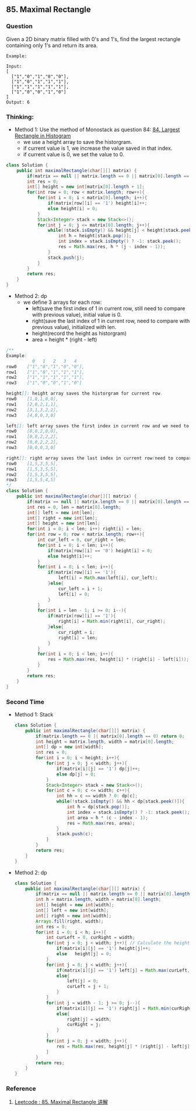 ## 85. Maximal Rectangle

### Question
Given a 2D binary matrix filled with 0's and 1's, find the largest rectangle containing only 1's and return its area.

```
Example:

Input:
[
  ["1","0","1","0","0"],
  ["1","0","1","1","1"],
  ["1","1","1","1","1"],
  ["1","0","0","1","0"]
]
Output: 6
```

### Thinking:
* Method 1: Use the method of Monostack as question 84: [84. Largest Rectangle in Histogram](https://seanforfun.github.io/leetcode/2018/11/07/84.LargestRectangleinHistogram.html)
    * we use a height array to save the historgram.
    * if current value is 1, we increase the value saved in that index.
    * if current value is 0, we set the value to 0.
```Java
class Solution {
    public int maximalRectangle(char[][] matrix) {
        if(matrix == null || matrix.length == 0 || matrix[0].length == 0) return 0;
        int res = 0;
        int[] height = new int[matrix[0].length + 1];
        for(int row = 0; row < matrix.length; row++){
            for(int i = 0; i < matrix[0].length; i++){
                if(matrix[row][i] == '1') height[i]++;
                else height[i] = 0;
            }
            Stack<Integer> stack = new Stack<>();
            for(int j = 0; j <= matrix[0].length; j++){
                while(!stack.isEmpty() && height[j] < height[stack.peek()]){
                    int h = height[stack.pop()];
                    int index = stack.isEmpty() ? -1: stack.peek();
                    res = Math.max(res, h * (j - index - 1));
                }
                stack.push(j);
            }
        }
        return res;
    }
}
```

* Method 2: dp
    * we define 3 arrays for each row: 
        * left(save the first index of 1 in current row, still need to compare with previous value), initial value is 0.
        * right(save the last index of 1 in current row, need to compare with previous value), initialized with len.
        * height(record the height as historgram)
        * area = height * (right - left)
```Java
/**
Example:
          0   1   2   3   4
row0    ["1","0","1","0","0"],
row1    ["1","0","1","1","1"],
row2    ["1","1","1","1","1"],
row3    ["1","0","0","1","0"]

height[]: height array saves the historgram for current row.
row0    [1,0,1,0,0],
row1    [2,0,2,1,1],
row2    [3,1,3,2,2],
row3    [4,0,0,3,0]

left[]: left array saves the first index in current row and we need to compare it with the previous row left array.
row0    [0,0,2,0,0],
row1    [0,0,2,2,2],
row2    [0,0,2,2,2],
row3    [0,0,0,3,0]

right[]: right array saves the last index in current row(need to compare it with the previous row right array.)
row0    [1,5,3,5,5],
row1    [1,5,3,5,5],
row2    [1,5,3,5,5],
row3    [1,5,5,4,5]
*/
class Solution {
    public int maximalRectangle(char[][] matrix) {
        if(matrix == null || matrix.length == 0 || matrix[0].length == 0) return 0;
        int res = 0, len = matrix[0].length;
        int[] left = new int[len];
        int[] right = new int[len];
        int[] height = new int[len];
        for(int i = 0; i < len; i++) right[i] = len;
        for(int row = 0; row < matrix.length; row++){
            int cur_left = 0, cur_right = len;
            for(int i = 0; i < len; i++){
                if(matrix[row][i] == '0') height[i] = 0;
                else height[i]++;
            }
            for(int i = 0; i < len; i++){
                if(matrix[row][i] == '1'){
                    left[i] = Math.max(left[i], cur_left);
                }else{
                    cur_left = i + 1;
                    left[i] = 0;
                }
            }
            for(int i = len - 1; i >= 0; i--){
                if(matrix[row][i] == '1'){
                    right[i] = Math.min(right[i], cur_right);
                }else{
                    cur_right = i;
                    right[i] = len;
                }
            }
            for(int i = 0; i < len; i++){
                res = Math.max(res, height[i] * (right[i] - left[i]));
            }
        }
        return res;
    }
}
```

### Second Time
* Method 1: Stack
	```Java
	class Solution {
		public int maximalRectangle(char[][] matrix) {
			if(matrix.length == 0 || matrix[0].length == 0) return 0;
			int height = matrix.length, width = matrix[0].length;
			int[] dp = new int[width];
			int res = 0;
			for(int i = 0; i < height; i++){
				for(int j = 0; j < width; j++){
					if(matrix[i][j] == '1') dp[j]++;
					else dp[j] = 0;
				}
				Stack<Integer> stack = new Stack<>();
				for(int c = 0; c <= width; c++){
					int hh = c == width ? 0: dp[c];
					while(!stack.isEmpty() && hh < dp[stack.peek()]){
						int h = dp[stack.pop()];
						int index = stack.isEmpty() ? -1: stack.peek();
						int area = h * (c - index - 1);
						res = Math.max(res, area);
					}
					stack.push(c);
				}
			}
			return res;
		}
	}
	```

* Method 2: dp
	```Java
	class Solution {
		public int maximalRectangle(char[][] matrix) {
			if(matrix == null || matrix.length == 0 || matrix[0].length == 0) return 0;
			int h = matrix.length, width = matrix[0].length;
			int[] height = new int[width];
			int[] left = new int[width];
			int[] right = new int[width];
			Arrays.fill(right, width);
			int res = 0;
			for(int i = 0; i < h; i++){
				int curLeft = 0, curRight = width;
				for(int j = 0; j < width; j++){ // Calculate the height array
					if(matrix[i][j] == '1') height[j]++;
					else   height[j] = 0;
				}
				for(int j = 0; j < width; j++){
					if(matrix[i][j] == '1') left[j] = Math.max(curLeft, left[j]);
					else{
						left[j] = 0;
						curLeft = j + 1;
					}
				}
				for(int j = width - 1; j >= 0; j--){
					if(matrix[i][j] == '1') right[j] = Math.min(curRight, right[j]);
					else{
						right[j] = width;
						curRight = j;
					}
				}
				for(int j = 0; j < width; j++){
					res = Math.max(res, height[j] * (right[j] - left[j]));
				}
			}
			return res;
		}
	}
	```
	

### Reference
1. [Leetcode : 85. Maximal Rectangle 讲解](https://www.youtube.com/watch?v=5CEBM_174e0)